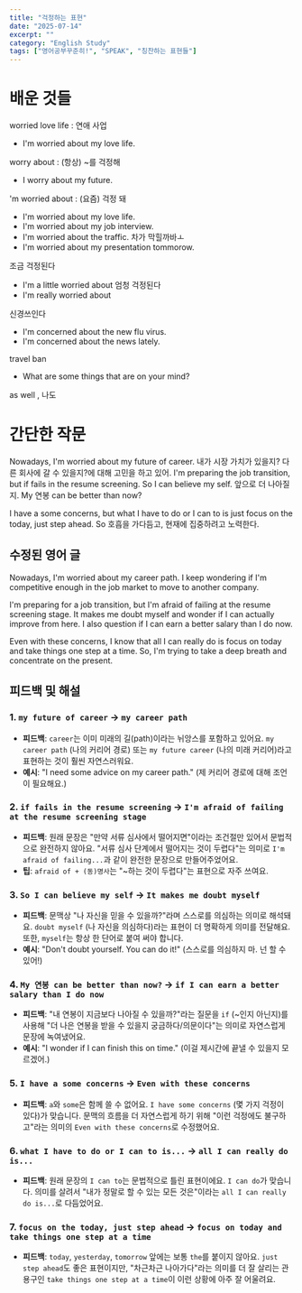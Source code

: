 ```yaml
---
title: "걱정하는 표현"
date: "2025-07-14"
excerpt: ""
category: "English Study"
tags: ["영어공부꾸준히!", "SPEAK", "칭찬하는 표현들"]
---
```


# 배운 것들

worried
love life : 연애 사업

- I'm worried about my love life.

worry about : (항상) ~를 걱정해

- I worry about my future.

'm worried about : (요즘) 걱정 돼

- I'm worried about my love life.
- I'm worried about my job interview.
- I'm worried about the traffic. 차가 막힐까바ㅗ
- I'm worried about my presentation tommorow.

조금 걱정된다
- I'm a little worried about
엄청 걱정된다
- I'm really worried about

신경쓰인다
- I'm concerned about the new flu virus.
- I'm concerned about the news lately.


travel ban

- What are some things that are on your mind?

as well , 나도


# 간단한 작문

Nowadays, I'm worried about my future of career.
내가 시장 가치가 있을지? 다른 회사에 갈 수 있을지?에 대해 고민을 하고 있어.
I'm preparing the job transition, but if fails in the resume screening.
So I can believe my self. 앞으로 더 나아질지. 
My 연봉 can be better than now?

I have a some concerns, but what I have to do or I can to is just focus on the today, just step ahead.
So 호흡을 가다듬고, 현재에 집중하려고 노력한다.

## 수정된 영어 글

Nowadays, I'm worried about my career path. I keep wondering if I'm competitive enough in the job market to move to another company.

I'm preparing for a job transition, but I'm afraid of failing at the resume screening stage. It makes me doubt myself and wonder if I can actually improve from here. I also question if I can earn a better salary than I do now.

Even with these concerns, I know that all I can really do is focus on today and take things one step at a time. So, I'm trying to take a deep breath and concentrate on the present.

## 피드백 및 해설

### 1. `my future of career` → `my career path`
- **피드백**: `career`는 이미 미래의 길(path)이라는 뉘앙스를 포함하고 있어요. `my career path` (나의 커리어 경로) 또는 `my future career` (나의 미래 커리어)라고 표현하는 것이 훨씬 자연스러워요.
- **예시**: "I need some advice on my career path." (제 커리어 경로에 대해 조언이 필요해요.)

### 2. `if fails in the resume screening` → `I'm afraid of failing at the resume screening stage`
- **피드백**: 원래 문장은 "만약 서류 심사에서 떨어지면"이라는 조건절만 있어서 문법적으로 완전하지 않아요. "서류 심사 단계에서 떨어지는 것이 두렵다"는 의미로 `I'm afraid of failing...`과 같이 완전한 문장으로 만들어주었어요.
- **팁**: `afraid of + (동)명사`는 "~하는 것이 두렵다"는 표현으로 자주 쓰여요.

### 3. `So I can believe my self` → `It makes me doubt myself`
- **피드백**: 문맥상 "나 자신을 믿을 수 있을까?"라며 스스로를 의심하는 의미로 해석돼요. `doubt myself` (나 자신을 의심하다)라는 표현이 더 명확하게 의미를 전달해요. 또한, `myself`는 항상 한 단어로 붙여 써야 합니다.
- **예시**: "Don't doubt yourself. You can do it!" (스스로를 의심하지 마. 넌 할 수 있어!)

### 4. `My 연봉 can be better than now?` → `if I can earn a better salary than I do now`
- **피드백**: "내 연봉이 지금보다 나아질 수 있을까?"라는 질문을 `if` (~인지 아닌지)를 사용해 "더 나은 연봉을 받을 수 있을지 궁금하다/의문이다"는 의미로 자연스럽게 문장에 녹여냈어요.
- **예시**: "I wonder if I can finish this on time." (이걸 제시간에 끝낼 수 있을지 모르겠어.)

### 5. `I have a some concerns` → `Even with these concerns`
- **피드백**: `a`와 `some`은 함께 쓸 수 없어요. `I have some concerns` (몇 가지 걱정이 있다)가 맞습니다. 문맥의 흐름을 더 자연스럽게 하기 위해 "이런 걱정에도 불구하고"라는 의미의 `Even with these concerns`로 수정했어요.

### 6. `what I have to do or I can to is...` → `all I can really do is...`
- **피드백**: 원래 문장의 `I can to`는 문법적으로 틀린 표현이에요. `I can do`가 맞습니다. 의미를 살려서 "내가 정말로 할 수 있는 모든 것은"이라는 `all I can really do is...`로 다듬었어요.

### 7. `focus on the today, just step ahead` → `focus on today and take things one step at a time`
- **피드백**: `today`, `yesterday`, `tomorrow` 앞에는 보통 `the`를 붙이지 않아요. `just step ahead`도 좋은 표현이지만, "차근차근 나아가다"라는 의미를 더 잘 살리는 관용구인 `take things one step at a time`이 이런 상황에 아주 잘 어울려요.

